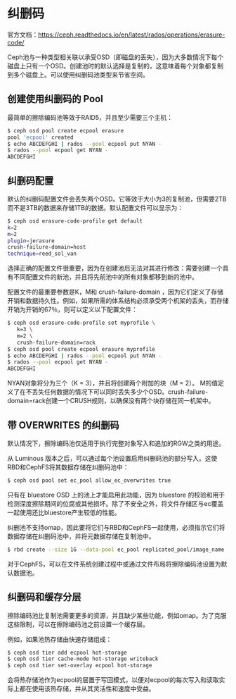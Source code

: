 # 纠删码

官方文档：https://ceph.readthedocs.io/en/latest/rados/operations/erasure-code/

Ceph池与一种类型相关联以承受OSD（即磁盘的丢失），因为大多数情况下每个磁盘上只有一个OSD。创建池时的默认选择是复制的，这意味着每个对象都复制到多个磁盘上。可以使用纠删码池类型来节省空间。



## 创建使用纠删码的 Pool

最简单的擦除编码池等效于RAID5，并且至少需要三个主机：

```bash
$ ceph osd pool create ecpool erasure
pool 'ecpool' created
$ echo ABCDEFGHI | rados --pool ecpool put NYAN -
$ rados --pool ecpool get NYAN -
ABCDEFGHI
```



## 纠删码配置

默认的纠删码配置文件会丢失两个OSD。它等效于大小为3的复制池，但需要2TB而不是3TB的数据来存储1TB的数据。默认配置文件可以显示为：

```bash
$ ceph osd erasure-code-profile get default
k=2
m=2
plugin=jerasure
crush-failure-domain=host
technique=reed_sol_van
```

选择正确的配置文件很重要，因为在创建池后无法对其进行修改：需要创建一个具有不同配置文件的新池，并且将先前池中的所有对象都移到新的池中。

配置文件的最重要参数是K，M和 crush-failure-domain ，因为它们定义了存储开销和数据持久性。例如，如果所需的体系结构必须承受两个机架的丢失，而存储开销为开销的67％，则可以定义以下配置文件：

```bash
$ ceph osd erasure-code-profile set myprofile \
   k=3 \
   m=2 \
   crush-failure-domain=rack
$ ceph osd pool create ecpool erasure myprofile
$ echo ABCDEFGHI | rados --pool ecpool put NYAN -
$ rados --pool ecpool get NYAN -
ABCDEFGHI
```

NYAN对象将分为三个（K = 3），并且将创建两个附加的块（M = 2）。 M的值定义了在不丢失任何数据的情况下可以同时丢失多少个OSD。crush-failure-domain=rack创建一个CRUSH规则，以确保没有两个块存储在同一机架中。



## 带 OVERWRITES 的纠删码

默认情况下，擦除编码池仅适用于执行完整对象写入和追加的RGW之类的用途。

从 Luminous 版本之后，可以通过每个池设置启用纠删码池的部分写入。这使RBD和CephFS将其数据存储在纠删码池中：

```bash
$ ceph osd pool set ec_pool allow_ec_overwrites true
```

只有在 bluestore OSD 上的池上才能启用此功能，因为 bluestore 的校验和用于检测深度擦除期间的位腐或其他损坏。除了不安全之外，将文件存储区与ec覆盖一起使用还比bluestore产生较低的性能。

纠删池不支持omap，因此要将它们与RBD和CephFS一起使用，必须指示它们将数据存储在纠删码池中，并将元数据存储在复制池中。

```bash
$ rbd create --size 1G --data-pool ec_pool replicated_pool/image_name
```

对于CephFS，可以在文件系统创建过程中或通过文件布局将擦除编码池设置为默认数据池。



## 纠删码和缓存分层

擦除编码池比复制池需要更多的资源，并且缺少某些功能，例如omap。为了克服这些限制，可以在擦除编码池之前设置一个缓存层。

例如，如果池热存储由快速存储组成：

```bash
$ ceph osd tier add ecpool hot-storage
$ ceph osd tier cache-mode hot-storage writeback
$ ceph osd tier set-overlay ecpool hot-storage
```

会将热存储池作为ecpool的层置于写回模式，以便对ecpool的每次写入和读取实际上都在使用该热存储，并从其灵活性和速度中受益。









